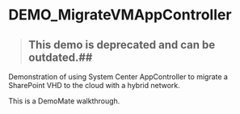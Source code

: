 ﻿DEMO_MigrateVMAppController
======================

> ## This demo is deprecated and can be outdated.##

Demonstration of using System Center AppController to migrate a SharePoint VHD to the cloud with a hybrid network.

This is a DemoMate walkthrough. 

